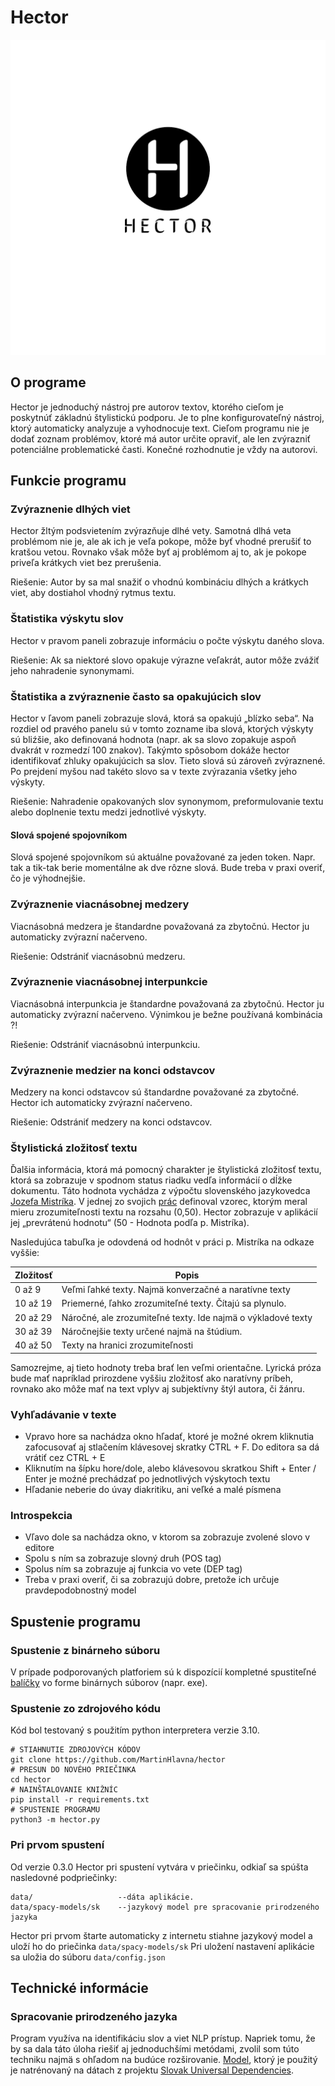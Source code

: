 # Hector
![hector logo](https://github.com/MartinHlavna/hector/blob/main/images/hector-logo-white-bg.png?raw=true)
## O programe
Hector je jednoduchý nástroj pre autorov textov, ktorého cieľom je poskytnúť základnú štylistickú podporu. Je to plne konfigurovateľný nástroj, ktorý automaticky analyzuje a vyhodnocuje text. Cieľom programu nie je dodať zoznam problémov, ktoré má autor určite opraviť, ale len zvýrazniť potenciálne problematické časti. Konečné rozhodnutie je vždy na autorovi.
## Funkcie programu
### Zvýraznenie dlhých viet
Hector žltým podsvietením zvýrazňuje dlhé vety. Samotná dlhá veta problémom nie je, ale ak ich je veľa pokope, môže byť vhodné prerušiť to kratšou vetou. Rovnako však môže byť aj problémom aj to, ak je pokope priveľa krátkych viet bez prerušenia. 

Riešenie: Autor by sa mal snažiť o vhodnú kombináciu dlhých a krátkych viet, aby dostiahol vhodný rytmus textu.
### Štatistika výskytu slov
Hector v pravom paneli zobrazuje informáciu o počte výskytu daného slova.

Riešenie: Ak sa niektoré slovo opakuje výrazne veľakrát, autor môže zvážiť jeho nahradenie synonymami.
### Štatistika a zvýraznenie často sa opakujúcich slov
Hector v ľavom paneli zobrazuje slová, ktorá sa opakujú „blízko seba“. Na rozdiel od pravého panelu sú v tomto zozname iba slová, ktorých výskyty sú bliźšie, ako definovaná hodnota (napr. ak sa slovo zopakuje aspoň dvakrát v rozmedzí 100 znakov). Takýmto spôsobom dokáže hector identifikovať zhluky opakujúcich sa slov. Tieto slová sú zároveň zvýraznené. Po prejdení myšou nad takéto slovo sa v texte zvýrazania všetky jeho výskyty.

Riešenie: Nahradenie opakovaných slov synonymom, preformulovanie textu alebo doplnenie textu medzi jednotlivé výskyty.

#### Slová spojené spojovníkom
Slová spojené spojovníkom sú aktuálne považované za jeden token. Napr. tak a tik-tak berie momentálne ak dve rôzne slová. Bude treba v praxi overiť, čo je výhodnejšie.

### Zvýraznenie viacnásobnej medzery
Viacnásobná medzera je štandardne považovaná za zbytočnú. Hector ju automaticky zvýrazní načerveno.

Riešenie: Odstrániť viacnásobnú medzeru.

### Zvýraznenie viacnásobnej interpunkcie
Viacnásobná interpunkcia je štandardne považovaná za zbytočnú. Hector ju automaticky zvýrazní načerveno. Výnimkou je bežne používaná kombinácia ?! 

Riešenie: Odstrániť viacnásobnú interpunkciu.
### Zvýraznenie medzier na konci odstavcov
Medzery na konci odstavcov sú štandardne považované za zbytočné. Hector ich automaticky zvýrazní načerveno.

Riešenie: Odstrániť medzery na konci odstavcov.
### Štylistická zložitosť textu
Ďalšia informácia, ktorá má pomocný charakter je štylistická zložitosť textu, ktorá sa zobrazuje v spodnom status riadku vedľa informácií o dĺžke dokumentu.
Táto hodnota vychádza z výpočtu slovenského jazykovedca [Jozefa Mistríka](https://sk.wikipedia.org/wiki/Jozef_Mistr%C3%ADk). V jednej zo svojich [prác](https://www.juls.savba.sk/ediela/sr/1968/3/sr1968-3-lq.pdf) definoval vzorec, ktorým meral mieru zrozumiteľnosti textu na rozsahu (0,50). Hector zobrazuje v aplikácií jej „prevrátenú hodnotu“ (50 - Hodnota podľa p. Mistríka).

Nasledujúca tabuľka je odovdená od hodnôt v práci p. Mistríka na odkaze vyššie:

| Zložitosť | Popis                                                        |
|-----------|--------------------------------------------------------------|
| 0 až 9    | Veľmi ľahké texty. Najmä konverzačné a naratívne texty       |
| 10 až 19  | Priemerné, ľahko zrozumiteľné texty. Čítajú sa plynulo.      |
| 20 až 29  | Náročné, ale zrozumiteľné texty. Ide najmä o výkladové texty |
| 30 až 39  | Náročnejšie texty určené najmä na štúdium.                   |
| 40 až 50  | Texty na hranici zrozumiteľnosti                             |

Samozrejme, aj tieto hodnoty treba brať len veľmi orientačne. Lyrická próza bude mať napríklad prirozdene vyššiu zložitosť ako naratívny príbeh, rovnako ako môže mať na text vplyv aj subjektívny štýl autora, či žánru.

### Vyhľadávanie v texte
* Vpravo hore sa nachádza okno hľadať, ktoré je možné okrem kliknutia zafocusovať aj stlačením klávesovej skratky CTRL + F. Do editora sa dá vrátiť cez CTRL + E
* Kliknutím na šípku hore/dole, alebo klávesovou skratkou Shift + Enter /  Enter je moźné prechádzať po jednotlivých výskytoch textu
* Hľadanie neberie do úvay diakritiku, ani veľké a malé písmena

### Introspekcia
* Vľavo dole sa nachádza okno, v ktorom sa zobrazuje zvolené slovo v editore
*  Spolu s ním sa zobrazuje slovný druh (POS tag)
*  Spolus ním sa zobrazuje aj funkcia vo vete (DEP tag)
*  Treba v praxi overiť, či sa zobrazujú dobre, pretože ich určuje pravdepodobnostný model

## Spustenie programu
### Spustenie z binárneho súboru
V prípade podporovaných platforiem sú k dispozícií kompletné spustiteľné [balíčky](https://github.com/MartinHlavna/hector/releases) vo forme binárnych súborov (napr. exe). 

### Spustenie zo zdrojového kódu
Kód bol testovaný s použitím python interpretera verzie 3.10.
```
# STIAHNUTIE ZDROJOVÝCH KÓDOV
git clone https://github.com/MartinHlavna/hector
# PRESUN DO NOVÉHO PRIEČINKA 
cd hector
# NAINŠTALOVANIE KNIŽNÍC
pip install -r requirements.txt
# SPUSTENIE PROGRAMU
python3 -m hector.py
```
### Pri prvom spustení
Od verzie 0.3.0 Hector pri spustení vytvára v priečinku, odkiaľ sa spúšta nasledovné podpriečinky:

```
data/                   --dáta aplikácie.
data/spacy-models/sk    --jazykový model pre spracovanie prirodzeného jazyka
```

Hector pri prvom štarte automaticky z internetu stiahne jazykový model a uloží ho do priečinka ```data/spacy-models/sk```
Pri uložení nastavení aplikácie sa uložia do súboru ```data/config.json```
## Technické informácie
### Spracovanie prirodzeného jazyka
Program využíva na identifikáciu slov a viet NLP prístup. Napriek tomu, že by sa dala táto úloha riešiť aj jednoduchšími metódami, zvolil som túto techniku najmä s ohľadom na budúce rozširovanie. [Model](https://github.com/MartinHlavna/hector-spacy-model), ktorý je použitý je natrénovaný na dátach z projektu [Slovak Universal Dependencies](https://universaldependencies.org/treebanks/sk_snk/index.html). 
